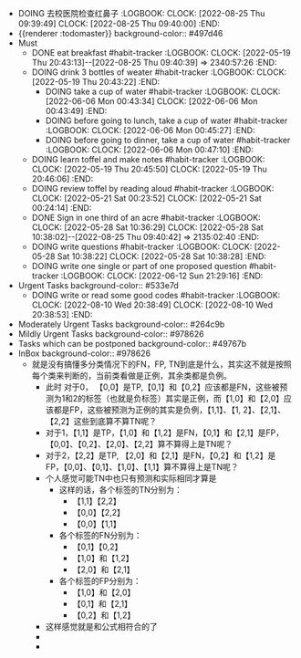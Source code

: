 - DOING 去校医院检查红鼻子
  :LOGBOOK:
  CLOCK: [2022-08-25 Thu 09:39:49]
  CLOCK: [2022-08-25 Thu 09:40:00]
  :END:
- {{renderer :todomaster}}
  background-color:: #497d46
- Must
	- DONE eat breakfast #habit-tracker
	  :LOGBOOK:
	  CLOCK: [2022-05-19 Thu 20:43:13]--[2022-08-25 Thu 09:40:39] =>  2340:57:26
	  :END:
	- DOING drink 3 bottles of weater #habit-tracker
	  :LOGBOOK:
	  CLOCK: [2022-05-19 Thu 20:43:22]
	  :END:
		- DOING take a cup of water #habit-tracker
		  :LOGBOOK:
		  CLOCK: [2022-06-06 Mon 00:43:34]
		  CLOCK: [2022-06-06 Mon 00:43:49]
		  :END:
		- DOING before going to lunch, take a cup of water  #habit-tracker
		  :LOGBOOK:
		  CLOCK: [2022-06-06 Mon 00:45:27]
		  :END:
		- DOING before going to dinner, take a cup of water #habit-tracker
		  :LOGBOOK:
		  CLOCK: [2022-06-06 Mon 00:47:10]
		  :END:
	- DOING learn toffel and make notes #habit-tracker
	  :LOGBOOK:
	  CLOCK: [2022-05-19 Thu 20:45:50]
	  CLOCK: [2022-05-19 Thu 20:46:06]
	  :END:
	- DOING review toffel by reading aloud #habit-tracker
	  :LOGBOOK:
	  CLOCK: [2022-05-21 Sat 00:23:52]
	  CLOCK: [2022-05-21 Sat 00:24:14]
	  :END:
	- DONE  Sign in one third of an acre #habit-tracker
	  :LOGBOOK:
	  CLOCK: [2022-05-28 Sat 10:36:29]
	  CLOCK: [2022-05-28 Sat 10:38:02]--[2022-08-25 Thu 09:40:42] =>  2135:02:40
	  :END:
	- DOING write questions #habit-tracker
	  :LOGBOOK:
	  CLOCK: [2022-05-28 Sat 10:38:22]
	  CLOCK: [2022-05-28 Sat 10:38:28]
	  :END:
	- DOING write one single or part of one proposed question  #habit-tracker
	  :LOGBOOK:
	  CLOCK: [2022-06-12 Sun 21:29:16]
	  :END:
- Urgent Tasks
  background-color:: #533e7d
	- DOING write or read some good codes #habit-tracker
	  :LOGBOOK:
	  CLOCK: [2022-08-10 Wed 20:38:49]
	  CLOCK: [2022-08-10 Wed 20:38:53]
	  :END:
- Moderately Urgent Tasks
  background-color:: #264c9b
- Mildly Urgent Tasks
  background-color:: #978626
- Tasks which can be postponed
  background-color:: #49767b
- InBox
  background-color:: #978626
	- 就是没有搞懂多分类情况下的FN，FP, TN到底是什么，其实这不就是按照每个类来判断的，当前类看做是正例，其余类都是负例。
		- 此时 对于0， 【0,0】是TP,【0,1】和【0,2】应该都是FN，这些被预测为1和2的标签（也就是负标签）其实是正例，而【1,0】和【2,0】应该都是FP，这些被预测为正例的其实是负例，【1,1】、【1, 2】、【2,1】、【2,2】这些到底算不算TN呢？
		- 对于1，【1,1】是TP，【1,0】和【1,2】是FN，【0,1】和【2,1】是FP，【0,0】、【0,2】、【2,0】、【2,2】算不算得上是TN呢？
		- 对于2，【2,2】是TP,       【2,0】和【2,1】是FN，【0,2】和【1,2】是FP，【0,0】、【0,1】、【1,0】、【1,1】算不算得上是TN呢？
		- 个人感觉可能TN中也只有预测和实际相同才算是
			- 这样的话，各个标签的TN分别为：
				- 【1,1】【2,2】
				- 【0,0】【2,2】
				- 【0,0】【1,1】
			- 各个标签的FN分别为：
				- 【0,1】【0,2】
				- 【1,0】和【1,2】
				- 【2,0】和【2,1】
			- 各个标签的FP分别为：
				- 【1,0】和【2,0】
				- 【0,1】和【2,1】
				- 【0,2】和【1,2】
		- 这样感觉就是和公式相符合的了
		-
		-